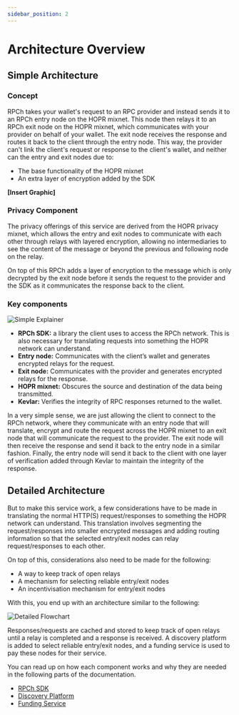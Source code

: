 ```yaml
---
sidebar_position: 2
---
```


# Architecture Overview

## Simple Architecture

### Concept

RPCh takes your wallet's request to an RPC provider and instead sends it to an RPCh entry node on the HOPR mixnet. This node then relays it to an RPCh exit node on the HOPR mixnet, which communicates with your provider on behalf of your wallet. The exit node receives the response and routes it back to the client through the entry node. This way, the provider can't link the client's request or response to the client's wallet, and neither can the entry and exit nodes due to:

- The base functionality of the HOPR mixnet
- An extra layer of encryption added by the SDK 

**[Insert Graphic]**

### Privacy Component

The privacy offerings of this service are derived from the HOPR privacy mixnet, which allows the entry and exit nodes to communicate with each other through relays with layered encryption, allowing no intermediaries to see the content of the message or beyond the previous and following node on the relay. 

On top of this RPCh adds a layer of encryption to the message which is only decrypted by the exit node before it sends the request to the provider and the SDK as it communicates the response back to the client. 

### Key components

![Simple Explainer](/img/RPCh_simple_explainer.png)

- **RPCh SDK:** a library the client uses to access the RPCh network. This is also necessary for translating requests into something the HOPR network can understand. 
- **Entry node:** Communicates with the client’s wallet and generates encrypted relays for the request.
- **Exit node:** Communicates with the provider and generates encrypted relays for the response.
- **HOPR mixnet:** Obscures the source and destination of the data being transmitted.
- **Kevlar:** Verifies the integrity of RPC responses returned to the wallet.

In a very simple sense, we are just allowing the client to connect to the RPCh network, where they communicate with an entry node that will translate, encrypt and route the request across the HOPR mixnet to an exit node that will communicate the request to the provider. The exit node will then receive the response and send it back to the entry node in a similar fashion. Finally, the entry node will send it back to the client with one layer of verification added through Kevlar to maintain the integrity of the response.

## Detailed Architecture 

But to make this service work, a few considerations have to be made in translating the normal HTTP(S) request/responses to something the HOPR network can understand. This translation involves segmenting the request/responses into smaller encrypted messages and adding routing information so that the selected entry/exit nodes can relay request/responses to each other.

On top of this, considerations also need to be made for the following:

- A way to keep track of open relays 
- A mechanism for selecting reliable entry/exit nodes
- An incentivisation mechanism for entry/exit nodes

With this, you end up with an architecture similar to the following:

![Detailed Flowchart](/img/rpch-general_diagram.png)

Responses/requests are cached and stored to keep track of open relays until a relay is completed and a response is received. A discovery platform is added to select reliable entry/exit nodes, and a funding service is used to pay these nodes for their service. 

You can read up on how each component works and why they are needed in the following parts of the documentation.

- [RPCh SDK](./RPCh-SDK.md)
- [Discovery Platform](./Discovery-platform.md)
- [Funding Service](./Discovery-platform.md#funding-service)